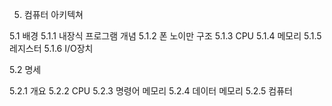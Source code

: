5. 컴퓨터 아키텍쳐

5.1 배경
5.1.1 내장식 프로그램 개념
5.1.2 폰 노이만 구조
5.1.3 CPU 
5.1.4 메모리
5.1.5 레지스터
5.1.6 I/O장치

5.2 명세

5.2.1 개요
5.2.2 CPU
5.2.3 명령어 메모리
5.2.4 데이터 메모리
5.2.5 컴퓨터
